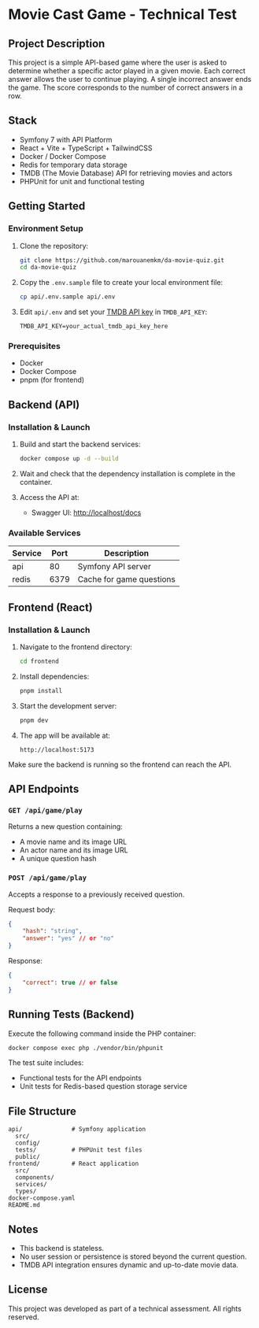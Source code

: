 # Movie Cast Game - Technical Test

## Project Description

This project is a simple API-based game where the user is asked to determine whether a specific actor played in a given movie. Each correct answer allows the user to continue playing. A single incorrect answer ends the game. The score corresponds to the number of correct answers in a row.

## Stack

-   Symfony 7 with API Platform
-   React + Vite + TypeScript + TailwindCSS
-   Docker / Docker Compose
-   Redis for temporary data storage
-   TMDB (The Movie Database) API for retrieving movies and actors
-   PHPUnit for unit and functional testing

## Getting Started

### Environment Setup

1. Clone the repository:

    ```bash
    git clone https://github.com/marouanemkm/da-movie-quiz.git
    cd da-movie-quiz
    ```

2. Copy the `.env.sample` file to create your local environment file:

    ```bash
    cp api/.env.sample api/.env
    ```

3. Edit `api/.env` and set your [TMDB API key](https://www.themoviedb.org/settings/api) in `TMDB_API_KEY`:

    ```dotenv
    TMDB_API_KEY=your_actual_tmdb_api_key_here
    ```

### Prerequisites

-   Docker
-   Docker Compose
-   pnpm (for frontend)

## Backend (API)

### Installation & Launch

1. Build and start the backend services:

    ```bash
    docker compose up -d --build
    ```

2. Wait and check that the dependency installation is complete in the container.

3. Access the API at:

    - Swagger UI: [http://localhost/docs](http://localhost/docs)

### Available Services

| Service | Port | Description              |
| ------- | ---- | ------------------------ |
| api     | 80   | Symfony API server       |
| redis   | 6379 | Cache for game questions |

## Frontend (React)

### Installation & Launch

1. Navigate to the frontend directory:

    ```bash
    cd frontend
    ```

2. Install dependencies:

    ```bash
    pnpm install
    ```

3. Start the development server:

    ```bash
    pnpm dev
    ```

4. The app will be available at:

    ```
    http://localhost:5173
    ```

Make sure the backend is running so the frontend can reach the API.

## API Endpoints

### `GET /api/game/play`

Returns a new question containing:

-   A movie name and its image URL
-   An actor name and its image URL
-   A unique question hash

### `POST /api/game/play`

Accepts a response to a previously received question.

Request body:

```json
{
    "hash": "string",
    "answer": "yes" // or "no"
}
```

Response:

```json
{
    "correct": true // or false
}
```

## Running Tests (Backend)

Execute the following command inside the PHP container:

```bash
docker compose exec php ./vendor/bin/phpunit
```

The test suite includes:

-   Functional tests for the API endpoints
-   Unit tests for Redis-based question storage service

## File Structure

```
api/              # Symfony application
  src/
  config/
  tests/          # PHPUnit test files
  public/
frontend/         # React application
  src/
  components/
  services/
  types/
docker-compose.yaml
README.md
```

## Notes

-   This backend is stateless.
-   No user session or persistence is stored beyond the current question.
-   TMDB API integration ensures dynamic and up-to-date movie data.

## License

This project was developed as part of a technical assessment. All rights reserved.
